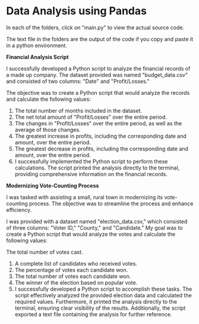 # Data Analysis using Pandas

In each of the folders, click on "main.py" to view the actual source code.

The text file in the folders are the output of the code if you copy and paste it in a python environment.


**__Financial Analysis Script__**

I successfully developed a Python script to analyze the financial records of a made up company. The dataset provided was named "budget_data.csv" and consisted of two columns: "Date" and "Profit/Losses."

The objective was to create a Python script that would analyze the records and calculate the following values:

1. The total number of months included in the dataset.
2. The net total amount of "Profit/Losses" over the entire period.
3. The changes in "Profit/Losses" over the entire period, as well as the average of those changes.
4. The greatest increase in profits, including the corresponding date and amount, over the entire period.
5. The greatest decrease in profits, including the corresponding date and amount, over the entire period.
6. I successfully implemented the Python script to perform these calculations. The script printed the analysis directly to the terminal, providing comprehensive information on the financial records. 


**__Modernizing Vote-Counting Process__**

I was tasked with assisting a small, rural town in modernizing its vote-counting process. The objective was to streamline the process and enhance efficiency.

I was provided with a dataset named "election_data.csv," which consisted of three columns: "Voter ID," "County," and "Candidate." My goal was to create a Python script that would analyze the votes and calculate the following values:

The total number of votes cast.
1. A complete list of candidates who received votes.
2. The percentage of votes each candidate won.
3. The total number of votes each candidate won.
4. The winner of the election based on popular vote.
5. I successfully developed a Python script to accomplish these tasks. The script effectively analyzed the provided election data and calculated the required values. Furthermore, it printed the analysis directly to the terminal, ensuring clear visibility of the results. Additionally, the script exported a text file containing the analysis for further reference.



